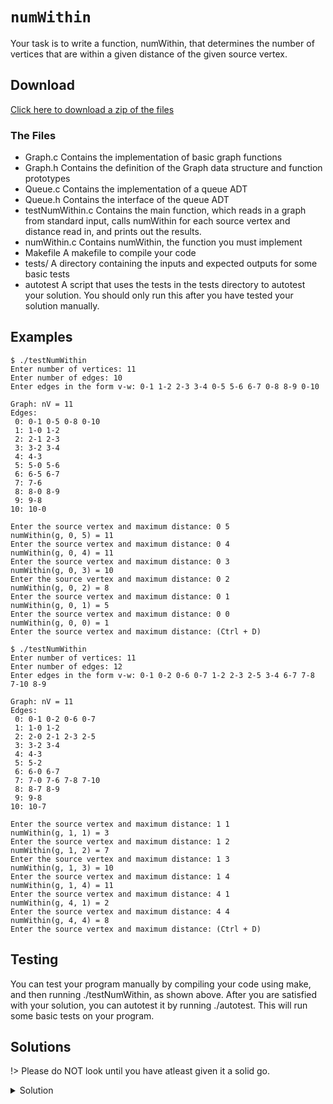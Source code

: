 # `numWithin`

Your task is to write a function, numWithin, that determines the number of vertices that are within a given distance of the given source vertex.

## Download

[Click here to download a zip of the files](2521/Graphs/numWithin.zip ':ignore')

### The Files

- Graph.c	Contains the implementation of basic graph functions
- Graph.h	Contains the definition of the Graph data structure and function prototypes
- Queue.c	Contains the implementation of a queue ADT
- Queue.h	Contains the interface of the queue ADT
- testNumWithin.c	Contains the main function, which reads in a graph from standard input, calls numWithin for each source vertex and distance read in, and prints out the results.
- numWithin.c	Contains numWithin, the function you must implement
- Makefile	A makefile to compile your code
- tests/	A directory containing the inputs and expected outputs for some basic tests
- autotest	A script that uses the tests in the tests directory to autotest your solution. You should only run this after you have tested your solution manually.

## Examples

```
$ ./testNumWithin 
Enter number of vertices: 11
Enter number of edges: 10
Enter edges in the form v-w: 0-1 1-2 2-3 3-4 0-5 5-6 6-7 0-8 8-9 0-10

Graph: nV = 11
Edges:
 0: 0-1 0-5 0-8 0-10
 1: 1-0 1-2
 2: 2-1 2-3
 3: 3-2 3-4
 4: 4-3
 5: 5-0 5-6
 6: 6-5 6-7
 7: 7-6
 8: 8-0 8-9
 9: 9-8
10: 10-0

Enter the source vertex and maximum distance: 0 5
numWithin(g, 0, 5) = 11
Enter the source vertex and maximum distance: 0 4
numWithin(g, 0, 4) = 11
Enter the source vertex and maximum distance: 0 3
numWithin(g, 0, 3) = 10
Enter the source vertex and maximum distance: 0 2
numWithin(g, 0, 2) = 8
Enter the source vertex and maximum distance: 0 1
numWithin(g, 0, 1) = 5
Enter the source vertex and maximum distance: 0 0
numWithin(g, 0, 0) = 1
Enter the source vertex and maximum distance: (Ctrl + D)
```

```
$ ./testNumWithin 
Enter number of vertices: 11
Enter number of edges: 12
Enter edges in the form v-w: 0-1 0-2 0-6 0-7 1-2 2-3 2-5 3-4 6-7 7-8 7-10 8-9

Graph: nV = 11
Edges:
 0: 0-1 0-2 0-6 0-7
 1: 1-0 1-2
 2: 2-0 2-1 2-3 2-5
 3: 3-2 3-4
 4: 4-3
 5: 5-2
 6: 6-0 6-7
 7: 7-0 7-6 7-8 7-10
 8: 8-7 8-9
 9: 9-8
10: 10-7

Enter the source vertex and maximum distance: 1 1
numWithin(g, 1, 1) = 3
Enter the source vertex and maximum distance: 1 2
numWithin(g, 1, 2) = 7
Enter the source vertex and maximum distance: 1 3
numWithin(g, 1, 3) = 10
Enter the source vertex and maximum distance: 1 4
numWithin(g, 1, 4) = 11
Enter the source vertex and maximum distance: 4 1
numWithin(g, 4, 1) = 2
Enter the source vertex and maximum distance: 4 4
numWithin(g, 4, 4) = 8
Enter the source vertex and maximum distance: (Ctrl + D)
```

## Testing

You can test your program manually by compiling your code using make, and then running ./testNumWithin, as shown above. After you are satisfied with your solution, you can autotest it by running ./autotest. This will run some basic tests on your program.

## Solutions

!> Please do NOT look until you have atleast given it a solid go.

<details>
<summary>Solution</summary>

```c
static int *getDistances(Graph g, int src);
static int *bfs(Graph g, int src);

int numWithin(Graph g, int src, int dist) {
	int *distances = getDistances(g, src);

	int count = 0;
	for (int v = 0; v < GraphNumVertices(g); v++) {
		if (distances[v] >= 0 && distances[v] <= dist) {
			count++;
		}
	}

	free(distances);
	return count;
}

// gets the distances of all vertices from src
static int *getDistances(Graph g, int src) {
	int *pred = bfs(g, src);

	int nV = GraphNumVertices(g);
	int *distances = malloc(nV * sizeof(int));
	for (int v = 0; v < nV; v++) {
		if (pred[v] == -1) {
			distances[v] = -1;
		} else {
			int distance = 0;
			int curr = v;
			while (curr != src) {
				distance++;
				curr = pred[curr];
			}
			distances[v] = distance;
		}
	}
	
	free(pred);
	return distances;
}

// performs a bfs starting at src and returns an array of predecessors
static int *bfs(Graph g, int src) {
	int nV = GraphNumVertices(g);
	int *pred = malloc(nV * sizeof(int));
	for (int i = 0; i < nV; i++) {
		pred[i] = -1;
	}
	pred[src] = src;
	
	Queue q = QueueNew();
	QueueEnqueue(q, src);
	while (!QueueIsEmpty(q)) {
		int curr = QueueDequeue(q);
		for (int next = 0; next < nV; next++) {
			if (GraphIsAdjacent(g, curr, next) && pred[next] == -1) {
				pred[next] = curr;
				QueueEnqueue(q, next);
			}
		}
	}
	QueueFree(q);
	
	return pred;
}
```

</details>
